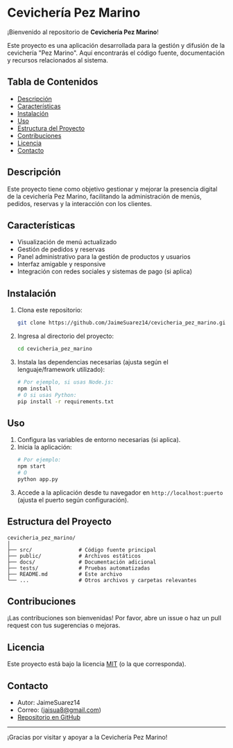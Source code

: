 # Cevichería Pez Marino

¡Bienvenido al repositorio de **Cevichería Pez Marino**!

Este proyecto es una aplicación desarrollada para la gestión y difusión de la cevichería "Pez Marino". Aquí encontrarás el código fuente, documentación y recursos relacionados al sistema.

## Tabla de Contenidos

- [Descripción](#descripción)
- [Características](#características)
- [Instalación](#instalación)
- [Uso](#uso)
- [Estructura del Proyecto](#estructura-del-proyecto)
- [Contribuciones](#contribuciones)
- [Licencia](#licencia)
- [Contacto](#contacto)

## Descripción

Este proyecto tiene como objetivo gestionar y mejorar la presencia digital de la cevichería Pez Marino, facilitando la administración de menús, pedidos, reservas y la interacción con los clientes.

## Características

- Visualización de menú actualizado
- Gestión de pedidos y reservas
- Panel administrativo para la gestión de productos y usuarios
- Interfaz amigable y responsive
- Integración con redes sociales y sistemas de pago (si aplica)

## Instalación

1. Clona este repositorio:
   ```bash
   git clone https://github.com/JaimeSuarez14/cevicheria_pez_marino.git
   ```
2. Ingresa al directorio del proyecto:
   ```bash
   cd cevicheria_pez_marino
   ```
3. Instala las dependencias necesarias (ajusta según el lenguaje/framework utilizado):
   ```bash
   # Por ejemplo, si usas Node.js:
   npm install
   # O si usas Python:
   pip install -r requirements.txt
   ```

## Uso

1. Configura las variables de entorno necesarias (si aplica).
2. Inicia la aplicación:
   ```bash
   # Por ejemplo:
   npm start
   # O
   python app.py
   ```
3. Accede a la aplicación desde tu navegador en `http://localhost:puerto` (ajusta el puerto según configuración).

## Estructura del Proyecto

```
cevicheria_pez_marino/
│
├── src/               # Código fuente principal
├── public/            # Archivos estáticos
├── docs/              # Documentación adicional
├── tests/             # Pruebas automatizadas
├── README.md          # Este archivo
└── ...                # Otros archivos y carpetas relevantes
```

## Contribuciones

¡Las contribuciones son bienvenidas! Por favor, abre un issue o haz un pull request con tus sugerencias o mejoras.

## Licencia

Este proyecto está bajo la licencia [MIT](LICENSE) (o la que corresponda).

## Contacto

- Autor: JaimeSuarez14
- Correo: (jaisua8@gmail.com)
- [Repositorio en GitHub](https://github.com/JaimeSuarez14/cevicheria_pez_marino)

---

¡Gracias por visitar y apoyar a la Cevichería Pez Marino!
